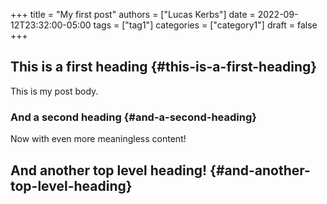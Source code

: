 +++
title = "My first post"
authors = ["Lucas Kerbs"]
date = 2022-09-12T23:32:00-05:00
tags = ["tag1"]
categories = ["category1"]
draft = false
+++

## This is a first heading {#this-is-a-first-heading}

This is my post body.


### And a second heading {#and-a-second-heading}

Now with even more meaningless content!


## And another top level heading! {#and-another-top-level-heading}
